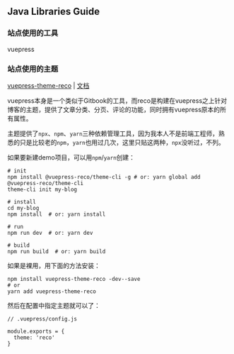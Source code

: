 ## Java Libraries Guide

### 站点使用的工具

vuepress

### 站点使用的主题

[vuepress-theme-reco](https://github.com/vuepress-reco/vuepress-theme-reco) | 
[文档](https://vuepress-theme-reco.recoluan.com)

vuepress本身是一个类似于Gitbook的工具，而reco是构建在vuepress之上针对博客的主题，提供了文章分类、分页、评论的功能，同时拥有vuepress原本的所有属性。

主题提供了`npx`、`npm`、`yarn`三种依赖管理工具，因为我本人不是前端工程师，熟悉的只是比较老的`npm`，`yarn`也用过几次，这里只贴这两种，`npx`没听过，不列。

如果要新建demo项目，可以用`npm`/`yarn`创建： 

    # init
    npm install @vuepress-reco/theme-cli -g # or: yarn global add @vuepress-reco/theme-cli
    theme-cli init my-blog
    
    # install
    cd my-blog
    npm install  # or: yarn install

    # run
    npm run dev  # or: yarn dev

    # build
    npm run build  # or: yarn build

如果是裸用，用下面的方法安装：

    npm install vuepress-theme-reco -dev--save
    # or
    yarn add vuepress-theme-reco

然后在配置中指定主题就可以了：

    // .vuepress/config.js

    module.exports = {
      theme: 'reco'
    }
